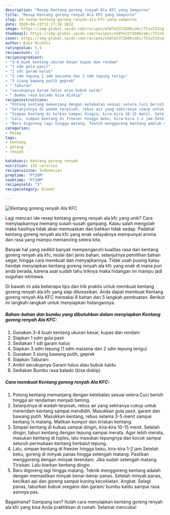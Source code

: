 ```yaml
---
description: "Resep Kentang goreng renyah Ala KFC yang Sempurna"
title: "Resep Kentang goreng renyah Ala KFC yang Sempurna"
slug: 44-resep-kentang-goreng-renyah-ala-kfc-yang-sempurna
date: 2020-04-23T11:17:38.263Z
image: https://img-global.cpcdn.com/recipes/e587e2372b06ca6c/751x532cq70/kentang-goreng-renyah-ala-kfc-foto-resep-utama.jpg
thumbnail: https://img-global.cpcdn.com/recipes/e587e2372b06ca6c/751x532cq70/kentang-goreng-renyah-ala-kfc-foto-resep-utama.jpg
cover: https://img-global.cpcdn.com/recipes/e587e2372b06ca6c/751x532cq70/kentang-goreng-renyah-ala-kfc-foto-resep-utama.jpg
author: Kate Nichols
ratingvalue: 3.9
reviewcount: 12
recipeingredient:
- "3-4 buah kentang ukuran besar kupas dan rendam"
- "1 sdm gula pasir"
- "1 sdt garam halus"
- "3 sdm tepung 1 sdm maizena dan 2 sdm tepung terigu"
- "3 siung bawang putih geprek"
- " Taburan"
- "secukupnya Garam halus atau bubuk kaldu"
- " Bumbu rasa balado bisa diskip"
recipeinstructions:
- "Potong kentang memanjang dengan ketebalan sesuai selera.Cuci bersih hingga air rendaman menjadi bening."
- "Selanjutnya di wadah terpisah, rebus air yang sekiranya cukup untuk merendam kentang sampai mendidih. Masukkan gula pasir, garam dan bawang putih. Masukkan kentang, rebus selama 3-5 menit sampai kentang ¼ matang. Matikan kompor dan tiriskan kentang."
- "Simpan kentang di kulkas sampai dingin, kira-kira 10-15 menit. Setelah dingin, taburi kentang dengan tepung sampai merata. Agar lebih merata, masukan kentang di toples, lalu masukan tepungnya dan kocok sampai seluruh permukaan kentang berbalut tepung."
- "Lalu, simpan kentang di freezer hingga beku, kira-kira 1-2 jam.Setelah beku, goreng di minyak panas hingga setengah matang. Pastikan menggoreng dengan minyak terendam. Jika sudah setengah matang. Tiriskan. Lalu biarkan kentang dingin."
- "Baru digoreng lagi hingga matang. Teknik menggoreng kentang adalah dengan memastikan minyak benar-benar panas. Setelah minyak panas, kecilkan api dan goreng sampai kuning kecoklatan. Angkat. Selagi panas, taburkan bubuk oregano dan garam/ bumbu kaldu sampai rasa asinnya pas."
categories:
- Resep
tags:
- kentang
- goreng
- renyah

katakunci: kentang goreng renyah 
nutrition: 133 calories
recipecuisine: Indonesian
preptime: "PT26M"
cooktime: "PT30M"
recipeyield: "3"
recipecategory: Dinner

---
```



![Kentang goreng renyah Ala KFC](https://img-global.cpcdn.com/recipes/e587e2372b06ca6c/751x532cq70/kentang-goreng-renyah-ala-kfc-foto-resep-utama.jpg)

Lagi mencari ide resep kentang goreng renyah ala kfc yang unik? Cara menyiapkannya memang susah-susah gampang. Kalau salah mengolah maka hasilnya tidak akan memuaskan dan bahkan tidak sedap. Padahal kentang goreng renyah ala kfc yang enak selayaknya mempunyai aroma dan rasa yang mampu memancing selera kita.

Banyak hal yang sedikit banyak mempengaruhi kualitas rasa dari kentang goreng renyah ala kfc, mulai dari jenis bahan, selanjutnya pemilihan bahan segar, hingga cara membuat dan menyajikannya. Tidak usah pusing kalau hendak menyiapkan kentang goreng renyah ala kfc yang enak di mana pun anda berada, karena asal sudah tahu triknya maka hidangan ini mampu jadi suguhan istimewa.




Di bawah ini ada beberapa tips dan trik praktis untuk membuat kentang goreng renyah ala kfc yang siap dikreasikan. Anda dapat membuat Kentang goreng renyah Ala KFC memakai 8 bahan dan 5 langkah pembuatan. Berikut ini langkah-langkah untuk menyiapkan hidangannya.

<!--inarticleads1-->

##### Bahan-bahan dan bumbu yang dibutuhkan dalam menyiapkan Kentang goreng renyah Ala KFC:

1. Gunakan 3-4 buah kentang ukuran besar, kupas dan rendam
1. Siapkan 1 sdm gula pasir
1. Sediakan 1 sdt garam halus
1. Siapkan 3 sdm tepung (1 sdm maizena dan 2 sdm tepung terigu)
1. Gunakan 3 siung bawang putih, geprek
1. Siapkan  Taburan:
1. Ambil secukupnya Garam halus atau bubuk kaldu
1. Sediakan  Bumbu rasa balado (bisa diskip)




<!--inarticleads2-->

##### Cara membuat Kentang goreng renyah Ala KFC:

1. Potong kentang memanjang dengan ketebalan sesuai selera.Cuci bersih hingga air rendaman menjadi bening.
1. Selanjutnya di wadah terpisah, rebus air yang sekiranya cukup untuk merendam kentang sampai mendidih. Masukkan gula pasir, garam dan bawang putih. Masukkan kentang, rebus selama 3-5 menit sampai kentang ¼ matang. Matikan kompor dan tiriskan kentang.
1. Simpan kentang di kulkas sampai dingin, kira-kira 10-15 menit. Setelah dingin, taburi kentang dengan tepung sampai merata. Agar lebih merata, masukan kentang di toples, lalu masukan tepungnya dan kocok sampai seluruh permukaan kentang berbalut tepung.
1. Lalu, simpan kentang di freezer hingga beku, kira-kira 1-2 jam.Setelah beku, goreng di minyak panas hingga setengah matang. Pastikan menggoreng dengan minyak terendam. Jika sudah setengah matang. Tiriskan. Lalu biarkan kentang dingin.
1. Baru digoreng lagi hingga matang. Teknik menggoreng kentang adalah dengan memastikan minyak benar-benar panas. Setelah minyak panas, kecilkan api dan goreng sampai kuning kecoklatan. Angkat. Selagi panas, taburkan bubuk oregano dan garam/ bumbu kaldu sampai rasa asinnya pas.




Bagaimana? Gampang kan? Itulah cara menyiapkan kentang goreng renyah ala kfc yang bisa Anda praktikkan di rumah. Selamat mencoba!
